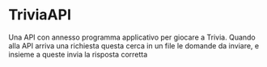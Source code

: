 # TriviaAPI
Una API con annesso programma applicativo per giocare a Trivia.
Quando alla API arriva una richiesta questa cerca in un file le domande da inviare, e insieme a queste invia la risposta corretta
